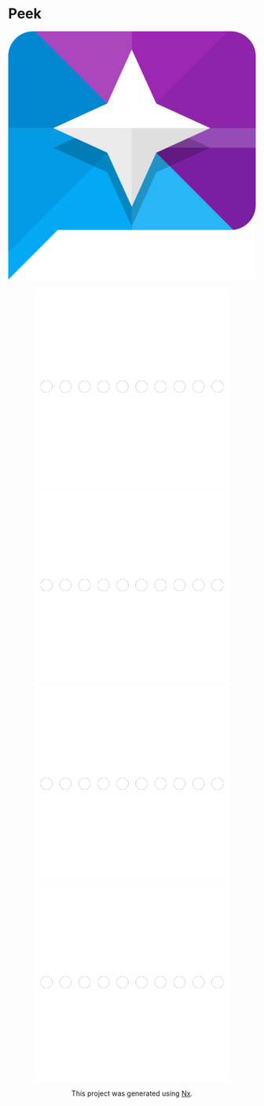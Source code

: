 # Peek

<center>

![Peek Contact](packs/shared/assets/src/lib/images/logo-purple-blue.svg)

![Conectando](packs/shared/assets/src/lib/images/peer-loader.svg)
![Conectando](packs/shared/assets/src/lib/images/peer-loader.svg)
![Conectando](packs/shared/assets/src/lib/images/peer-loader.svg)
![Conectando](packs/shared/assets/src/lib/images/peer-loader.svg)

This project was generated using [Nx](https://nx.dev).

</center>
